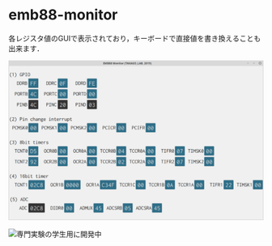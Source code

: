 # emb88-monitor

各レジスタ値のGUIで表示されており，キーボードで直接値を書き換えることも出来ます．

![専門実験の学生用に開発中](https://github.com/takago/emb88-monitor/blob/master/screenshot.png)

![専門実験の学生用に開発中](https://youtu.be/CtyITqBDpnk)
